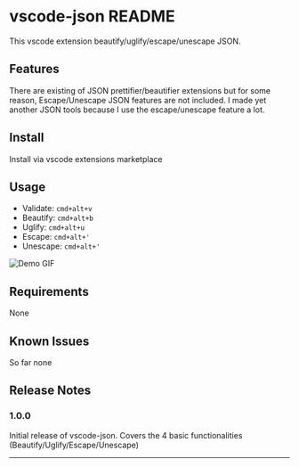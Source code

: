 # vscode-json README

This vscode extension beautify/uglify/escape/unescape JSON.
## Features

There are existing of JSON prettifier/beautifier extensions but for some reason, Escape/Unescape JSON features are not included. I made yet another JSON tools because I use the escape/unescape feature a lot.

## Install
Install via vscode extensions marketplace

## Usage

* Validate: `cmd+alt+v`
* Beautify: `cmd+alt+b`
* Uglify: `cmd+alt+u`
* Escape: `cmd+alt+'`
* Unescape: `cmd+alt+'`


![Demo GIF](https://raw.githubusercontent.com/andyyaldoo/vscode-json/master/images/vscode-json.gif)

## Requirements

None

## Known Issues

So far none
## Release Notes

### 1.0.0

Initial release of vscode-json. Covers the 4 basic functionalities (Beautify/Uglify/Escape/Unescape)

-----------------------------------------------------------------------------------------------------------